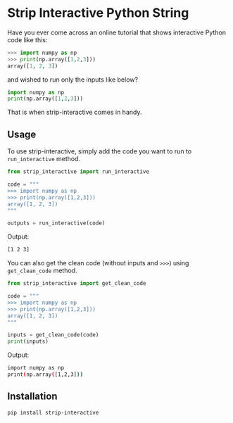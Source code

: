 # Strip Interactive Python String

Have you ever come across an online tutorial that shows interactive Python code like this:

```python
>>> import numpy as np
>>> print(np.array([1,2,3]))
array([1, 2, 3])
```

and wished to run only the inputs like below?

```python
import numpy as np
print(np.array([1,2,3]))
```

That is when strip-interactive comes in handy. 

## Usage
To use strip-interactive, simply add the code you want to run to `run_interactive` method.

```python
from strip_interactive import run_interactive

code = """
>>> import numpy as np
>>> print(np.array([1,2,3]))
array([1, 2, 3])
"""

outputs = run_interactive(code)
```

Output:
```bash
[1 2 3]
```
You can also get the clean code (without inputs and `>>>`) using `get_clean_code` method.

```python
from strip_interactive import get_clean_code

code = """
>>> import numpy as np
>>> print(np.array([1,2,3]))
array([1, 2, 3])
"""

inputs = get_clean_code(code)
print(inputs)
```
Output:
```bash
import numpy as np
print(np.array([1,2,3]))
```
## Installation
```bash
pip install strip-interactive
```
